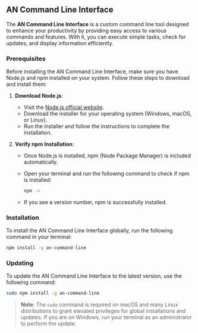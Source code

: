 ## AN Command Line Interface

The **AN Command Line Interface** is a custom command line tool designed to enhance your productivity by providing easy access to various commands and features. With it, you can execute simple tasks, check for updates, and display information efficiently.

### Prerequisites

Before installing the AN Command Line Interface, make sure you have Node.js and npm installed on your system. Follow these steps to download and install them:

1. **Download Node.js**:
   - Visit the [Node.js official website](https://nodejs.org/).
   - Download the installer for your operating system (Windows, macOS, or Linux).
   - Run the installer and follow the instructions to complete the installation.

2. **Verify npm Installation**:
   - Once Node.js is installed, npm (Node Package Manager) is included automatically.
   - Open your terminal and run the following command to check if npm is installed:

     ```bash
     npm -v
     ```

   - If you see a version number, npm is successfully installed.

### Installation

To install the AN Command Line Interface globally, run the following command in your terminal:

```bash
npm install -g an-command-line
```

### Updating

To update the AN Command Line Interface to the latest version, use the following command:

```bash
sudo npm install -g an-command-line
```

> **Note**: The `sudo` command is required on macOS and many Linux distributions to grant elevated privileges for global installations and updates. If you are on Windows, run your terminal as an administrator to perform the update.

```
